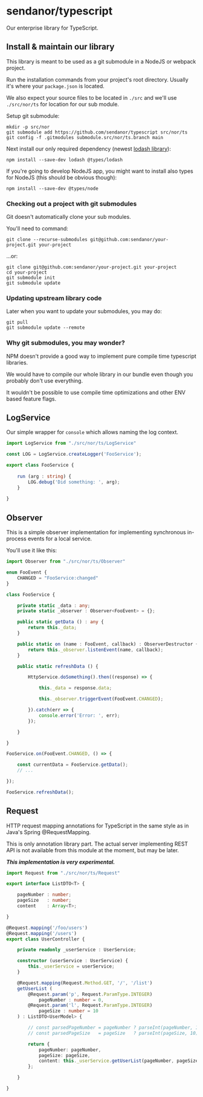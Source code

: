 # sendanor/typescript

Our enterprise library for TypeScript.

## Install & maintain our library

This library is meant to be used as a git submodule in a NodeJS or webpack project.

Run the installation commands from your project's root directory. Usually it's where your `package.json` is located. 

We also expect your source files to be located in `./src` and we'll use `./src/nor/ts` for location for our sub module.

Setup git submodule:

```shell
mkdir -p src/nor
git submodule add https://github.com/sendanor/typescript src/nor/ts
git config -f .gitmodules submodule.src/nor/ts.branch main
```

Next install our only required dependency (newest [lodash library](https://lodash.com/)):

```shell
npm install --save-dev lodash @types/lodash
```

If you're going to develop NodeJS app, you might want to install also types for NodeJS (this should be obvious though):

```shell
npm install --save-dev @types/node
```

### Checking out a project with git submodules

Git doesn't automatically clone your sub modules. 

You'll need to command:

```shell
git clone --recurse-submodules git@github.com:sendanor/your-project.git your-project
```

...or:

```shell
git clone git@github.com:sendanor/your-project.git your-project
cd your-project
git submodule init
git submodule update
```

### Updating upstream library code

Later when you want to update your submodules, you may do:

```shell
git pull
git submodule update --remote
```

### Why git submodules, you may wonder? 

NPM doesn't provide a good way to implement pure compile time typescript libraries. 

We would have to compile our whole library in our bundle even though you probably don't use everything.

It wouldn't be possible to use compile time optimizations and other ENV based feature flags.

## LogService

Our simple wrapper for `console` which allows naming the log context.

```typescript
import LogService from "./src/nor/ts/LogService"

const LOG = LogService.createLogger('FooService');

export class FooService {
    
    run (arg : string) {
        LOG.debug('Did something: ', arg);
    }
    
}
```

## Observer

This is a simple observer implementation for implementing synchronous in-process events for a local service.

You'll use it like this:

```typescript
import Observer from "./src/nor/ts/Observer"

enum FooEvent {
    CHANGED = "FooService:changed"
}

class FooService {

    private static _data : any;
    private static _observer : Observer<FooEvent> = {};

    public static getData () : any {
        return this._data;
    }

    public static on (name : FooEvent, callback) : ObserverDestructor {
        return this._observer.listenEvent(name, callback);
    }

    public static refreshData () {

        HttpService.doSomething().then((response) => {

            this._data = response.data;

            this._observer.triggerEvent(FooEvent.CHANGED);

        }).catch(err => {
            console.error('Error: ', err);
        });

    }

}

FooService.on(FooEvent.CHANGED, () => {

    const currentData = FooService.getData();
    // ...

});

FooService.refreshData();

```

## Request

HTTP request mapping annotations for TypeScript in the same style as in Java's Spring @RequestMapping.

This is only annotation library part. The actual server implementing REST API is not available from this module at the moment, but may be later.

***This implementation is very experimental.***

```typescript
import Request from "./src/nor/ts/Request"

export interface ListDTO<T> {

    pageNumber : number;
    pageSize   : number;
    content    : Array<T>;

}

@Request.mapping('/foo/users')
@Request.mapping('/users')
export class UserController {

    private readonly _userService : UserService;

    constructor (userService : UserService) {
        this._userService = userService;
    }

    @Request.mapping(Request.Method.GET, '/', '/list')
    getUserList (
        @Request.param('p', Request.ParamType.INTEGER)
            pageNumber : number = 0,
        @Request.param('l', Request.ParamType.INTEGER)
            pageSize : number = 10
    ) : ListDTO<UserModel> {

        // const parsedPageNumber = pageNumber ? parseInt(pageNumber, 10) : 0;
        // const parsedPageSize   = pageSize   ? parseInt(pageSize, 10)   : 10;

        return {
            pageNumber: pageNumber,
            pageSize: pageSize,
            content: this._userService.getUserList(pageNumber, pageSize)
        };

    }

}

```
